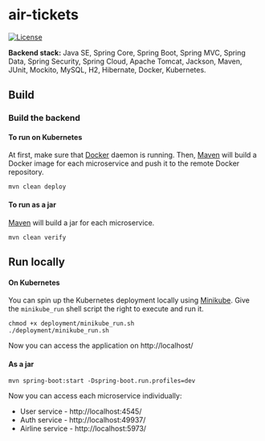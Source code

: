 # air-tickets

[![License](https://img.shields.io/badge/License-Apache%202.0-blue.svg)](https://opensource.org/licenses/Apache-2.0)

**Backend stack:** Java SE, Spring Core, Spring Boot, Spring MVC, Spring Data, Spring Security,
Spring Cloud, Apache Tomcat, Jackson, Maven, JUnit, Mockito, MySQL, H2, Hibernate, Docker, Kubernetes.

## Build

### Build the backend

#### To run on Kubernetes
At first, make sure that [Docker](https://www.docker.com/) daemon is running.
Then, [Maven](https://maven.apache.org/) will build a Docker image for each microservice
and push it to the remote Docker repository.
```
mvn clean deploy
```

#### To run as a jar

[Maven](https://maven.apache.org/) will build a jar for each microservice.
```
mvn clean verify
```

## Run locally

#### On Kubernetes

You can spin up the Kubernetes deployment locally using [Minikube](https://minikube.sigs.k8s.io/docs/start/).
Give the `minikube_run` shell script the right to execute and run it.
```
chmod +x deployment/minikube_run.sh
./deployment/minikube_run.sh
```
Now you can access the application on http://localhost/

#### As a jar

```
mvn spring-boot:start -Dspring-boot.run.profiles=dev
```
Now you can access each microservice individually:

* User service - http://localhost:4545/
* Auth service - http://localhost:49937/
* Airline service - http://localhost:5973/
